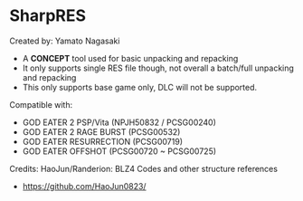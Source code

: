 # SharpRES
Created by: Yamato Nagasaki

- A **CONCEPT** tool used for basic unpacking and repacking
- It only supports single RES file though, not overall a batch/full unpacking and repacking
- This only supports base game only, DLC will not be supported.

Compatible with:
- GOD EATER 2 PSP/Vita (NPJH50832 / PCSG00240)
- GOD EATER 2 RAGE BURST (PCSG00532)
- GOD EATER RESURRECTION (PCSG00719)
- GOD EATER OFFSHOT (PCSG00720 ~ PCSG00725)



Credits:
HaoJun/Randerion: BLZ4 Codes and other structure references
- https://github.com/HaoJun0823/

